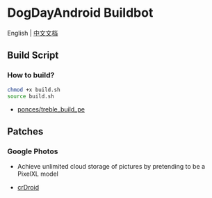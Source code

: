 # DogDayAndroid Buildbot

English | [中文文档](./README.zh_CN.md)

## Build Script

### How to build?

```bash
chmod +x build.sh
source build.sh
```

- [ponces/treble_build_pe](https://github.com/ponces/treble_build_pe)

## Patches

### Google Photos

- Achieve unlimited cloud storage of pictures by pretending to be a PixelXL model

- [crDroid](https://github.com/crdroidandroid/android_frameworks_base/blob/cc484e53adfe6be0bb5582502f49800951ed48b5/core/java/com/android/internal/util/crdroid/PixelPropsUtils.java#L249)
